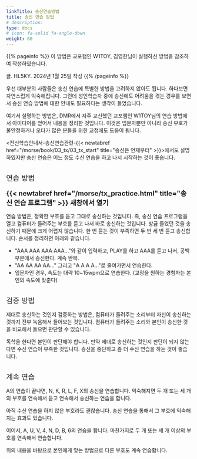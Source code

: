 ```yaml
---
linkTitle: 송신연습방법
title: 송신 연습 방법
# description: 
type: docs
# icon: fa-solid fa-angle-down
weight: 60
---
```


{{% pageinfo %}}
 이 방법은 교포햄인 W1TOY, 김영한님이 실행하신 방법을 참조하여 작성하였습니다.

글. HL5KY. 2024년 1월 25일 작성
{{% /pageinfo %}}

우선 대부분의 사람들은 송신 연습에 특별한 방법을 고려하지 않아도 됩니다. 하다보면 자연스럽게 익숙해집니다. 그런데 성인학습자 중에 송신에도 어려움을 겪는 경우를 보면서 송신 연습 방법에 대한 안내도 필요하다는 생각이 들었습니다.

여기서 설명하는 방법은, DMR에서 자주 교신했던 교포햄인 W1TOY님의 연습 방법에서 아이디어를 얻어서 내용을 정리한 것입니다. 이것은 입문자뿐만 아니라 송신 부호가 불안정하거나 오타가 많은 분들을 위한 교정에도 도움이 됩니다.

<전신학습안내서-송신연습관련-{{< newtabref href="/morse/book/03_tx/03_tx_start" title="송신은 언제부터" >}}>에서도 설명하였지만 송신 연습은 어느 정도 수신 연습을 하고 나서 시작하는 것이 좋습니다.
<br><br>

<span style="font-size:140%">연습 방법</span>

<b><span style="font-size:130%">{{< newtabref href="/morse/tx_practice.html" title="송신 연습 프로그램" >}} 새창에서 열기</span></b>

연습 방법은, 정확한 부호를 듣고 그대로 송신하는 것입니다. 즉, 송신 연습 프로그램을 열고 컴퓨터가 들려주는 부호를 듣고 나서 바로 송신하는 것입니다. 방금 들었던 것을 송신하기 때문에 크게 어렵지 않습니다. 한 번 듣는 것이 부족하면 두 번 세 번 듣고 송신합니다. 순서를 정리하면 아래와 같습니다.

- "AAA  AAA  AAA  AAA..."와 같이 입력하고, PLAY를 하고 AAA를 듣고 나서, 공백 부분에서 송신한다. 계속 반복.
- "AA  AA  AA  AA..." 그리고 "A  A  A  A..."로 줄여가면서 연습한다.
- 입문자인 경우, 속도는 대략 10~15wpm으로 연습한다. (교정을 원하는 경험자는 본인의 속도에 맞춘다)
<br><br>

<span style="font-size:140%">검증 방법</span>

제대로 송신하는 것인지 검증하는 방법은, 컴퓨터가 들려주는 소리부터 자신이 송신하는 것까지 전부 녹음해서 들어보는 것입니다. 컴퓨터가 들려주는 소리와 본인이 송신한 것을 비교해서 들으면 판단할 수 있습니다.

독학을 한다면 본인이 판단해야 합니다. 만약 제대로 송신하는 것인지 판단이 되지 않는다면 수신 연습이 부족한 것입니다. 송신을 중단하고 좀 더 수신 연습을 하는 것이 좋습니다.
<br><br>

<span style="font-size:140%">계속 연습</span>

A의 연습이 끝나면, N, K, R, L, F, X의 송신을 연습합니다. 익숙해지면 두 개 또는 세 개의 부호를 연속해서 듣고 연속해서 송신하는 연습을 합니다.

아직 수신 연습을 하지 않은 부호라도 괜찮습니다. 송신 연습을 통해서 그 부호에 익숙해지는 효과도 있습니다.

이어서, A, U, V, 4, N, D, B, 6의 연습을 합니다. 마찬가지로 두 개 또는 세 개 이상의 부호를 연속해서 연습합니다.

위의 내용을 바탕으로 본인에게 맞는 방법으로 다른 부호도 계속 연습합니다.

